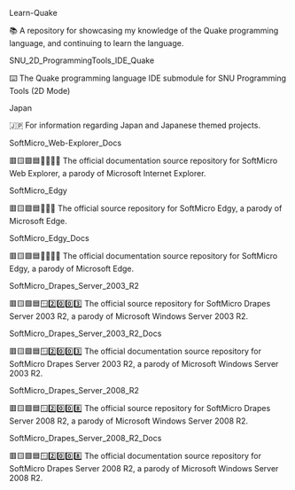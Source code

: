 
Learn-Quake

📚️ A repository for showcasing my knowledge of the Quake programming language, and continuing to learn the language. 

SNU_2D_ProgrammingTools_IDE_Quake

⌨️ The Quake programming language IDE submodule for SNU Programming Tools (2D Mode)

Japan

🇯🇵️ For information regarding Japan and Japanese themed projects.

SoftMicro_Web-Explorer_Docs

🟥️🟨️🟩️🟦️💾️🌐️🦥️📖️ The official documentation source repository for SoftMicro Web Explorer, a parody of Microsoft Internet Explorer.

SoftMicro_Edgy

🟥️🟨️🟩️🟦️💾️🌐️🔪️ The official source repository for SoftMicro Edgy, a parody of Microsoft Edge.

SoftMicro_Edgy_Docs

🟥️🟨️🟩️🟦️💾️🌐️🔪️📖️ The official documentation source repository for SoftMicro Edgy, a parody of Microsoft Edge.

SoftMicro_Drapes_Server_2003_R2

🟥️🟨️🟩️🟦️🪟️2️⃣️0️⃣️0️⃣️3️⃣️ The official source repository for SoftMicro Drapes Server 2003 R2, a parody of Microsoft Windows Server 2003 R2.

SoftMicro_Drapes_Server_2003_R2_Docs

🟥️🟨️🟩️🟦️🪟️2️⃣️0️⃣️0️⃣️3️⃣️ The official documentation source repository for SoftMicro Drapes Server 2003 R2, a parody of Microsoft Windows Server 2003 R2.

SoftMicro_Drapes_Server_2008_R2

🟥️🟨️🟩️🟦️🪟️2️⃣️0️⃣️0️⃣️8️⃣️ The official source repository for SoftMicro Drapes Server 2008 R2, a parody of Microsoft Windows Server 2008 R2.

SoftMicro_Drapes_Server_2008_R2_Docs

🟥️🟨️🟩️🟦️🪟️2️⃣️0️⃣️0️⃣️8️⃣️ The official documentation source repository for SoftMicro Drapes Server 2008 R2, a parody of Microsoft Windows Server 2008 R2.

